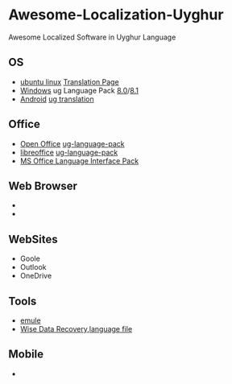 # Awesome-Localization-Uyghur
Awesome Localized Software in Uyghur Language

## OS
- [ubuntu linux](http://www.ubuntu.com/) [Translation Page](https://translations.launchpad.net/ubuntu/lucid/+lang/ug)
- [Windows](http://windows.microsoft.com/) ug Language Pack [8.0](http://www.microsoft.com/ug-CN/download/details.aspx?id=35403)/[8.1](http://www.microsoft.com/ug-CN/download/details.aspx?id=39307)
- [Android](http://www.android.com/) [ug translation](http://translate.cyanogenmod.org/project/cyanogenmod/ug)


## Office
- [Open Office](http://www.openoffice.org/) [ug-language-pack](http://archive.apache.org/dist/incubator/ooo/localized/ug/)
- [libreoffice](http://www.libreoffice.org/) [ug-language-pack](http://www.libreoffice.org/download/libreoffice-still/?type=win-x86&version=&lang=ug)
- [MS Office Language Interface Pack](http://www.microsoft.com/ug-cn/download/details.aspx?id=36528)

## Web Browser
- []()
- []()


## WebSites
- Goole
- Outlook
- OneDrive


## Tools
- [emule](http://www.emule-project.net/home/perl/general.cgi?l=1&rm=download)
- [Wise Data Recovery](http://www.wisecleaner.com/wise-data-recovery.html),[language file](http://www.wisecleaner.com/language_WiseDataRecovery_3.html)


## Mobile
- []()


